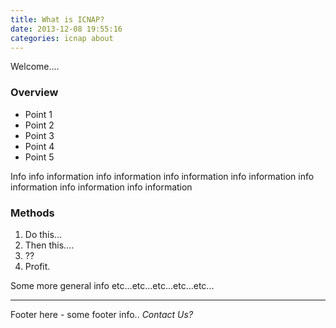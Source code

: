 ```yaml
---
title: What is ICNAP?
date: 2013-12-08 19:55:16
categories: icnap about
---
```



Welcome....

### Overview

* Point 1
* Point 2
* Point 3
* Point 4
* Point 5

Info info information info information info information info information info information info information info information 

### Methods

1. Do this...
2. Then this....
3. ??
4. Profit.

Some more general info etc...etc...etc...etc...etc...


-------------
Footer here - some footer info..
*Contact Us?*
